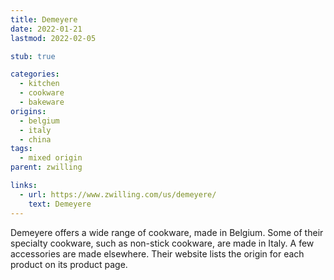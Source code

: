 ```yaml
---
title: Demeyere
date: 2022-01-21
lastmod: 2022-02-05

stub: true

categories:
  - kitchen
  - cookware
  - bakeware
origins:
  - belgium
  - italy
  - china
tags:
  - mixed origin
parent: zwilling

links:
  - url: https://www.zwilling.com/us/demeyere/
    text: Demeyere
---
```


Demeyere offers a wide range of cookware, made in Belgium. Some of their
specialty cookware, such as non-stick cookware, are made in Italy. A few
accessories are made elsewhere. Their website lists the origin for each product
on its product page.
